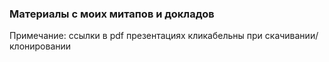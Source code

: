 ### Материалы с моих митапов и докладов

Примечание: ссылки в pdf презентациях кликабельны при скачивании/клонировании
